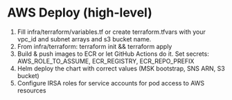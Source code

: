 # AWS Deploy (high-level)
1. Fill infra/terraform/variables.tf or create terraform.tfvars with your vpc_id and subnet arrays and s3 bucket name.
2. From infra/terraform: terraform init && terraform apply
3. Build & push images to ECR or let GitHub Actions do it. Set secrets: AWS_ROLE_TO_ASSUME, ECR_REGISTRY, ECR_REPO_PREFIX
4. Helm deploy the chart with correct values (MSK bootstrap, SNS ARN, S3 bucket)
5. Configure IRSA roles for service accounts for pod access to AWS resources
